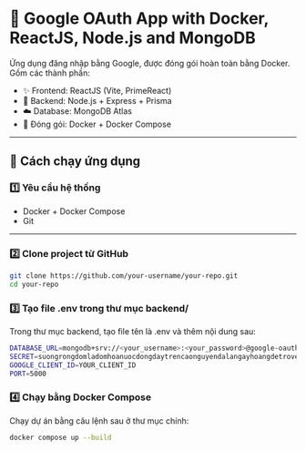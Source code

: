 # 🛂 Google OAuth App with Docker, ReactJS, Node.js and MongoDB

Ứng dụng đăng nhập bằng Google, được đóng gói hoàn toàn bằng Docker.  
Gồm các thành phần:
- ✨ Frontend: ReactJS (Vite, PrimeReact)
- 🔐 Backend: Node.js + Express + Prisma
- ☁️ Database: MongoDB Atlas
- 🐳 Đóng gói: Docker + Docker Compose

---

## 🚀 Cách chạy ứng dụng

### 1️⃣ Yêu cầu hệ thống

- Docker + Docker Compose
- Git

---

### 2️⃣ Clone project từ GitHub

```bash
git clone https://github.com/your-username/your-repo.git
cd your-repo
```

### 3️⃣ Tạo file .env trong thư mục backend/
Trong thư mục backend, tạo file tên là .env và thêm nội dung sau:
```bash
DATABASE_URL=mongodb+srv://<your_username>:<your_password>@google-oauth-db.ckgb30q.mongodb.net/<your_db_name>?retryWrites=true&w=majority&appName=Google-OAuth-DB
SECRET=suongrongdomladomhoanuocdongdaytrencaonguyendalangayhoangdetrovenha
GOOGLE_CLIENT_ID=YOUR_CLIENT_ID
PORT=5000
```
### 4️⃣ Chạy bằng Docker Compose
Chạy dự án bằng câu lệnh sau ở thư mục chính:
```bash
docker compose up --build
```
